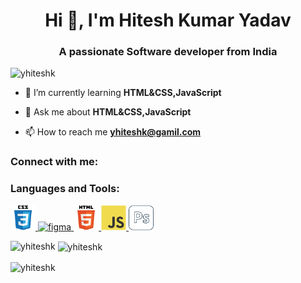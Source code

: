 <h1 align="center">Hi 👋, I'm Hitesh Kumar Yadav</h1>
<h3 align="center">A passionate Software developer from India</h3>

<p align="left"> <img src="https://komarev.com/ghpvc/?username=yhiteshk&label=Profile%20views&color=0e75b6&style=flat" alt="yhiteshk" /> </p>

- 🌱 I’m currently learning **HTML&CSS,JavaScript**

- 💬 Ask me about **HTML&CSS,JavaScript**

- 📫 How to reach me **yhiteshk@gamil.com**

<h3 align="left">Connect with me:</h3>
<p align="left">
</p>

<h3 align="left">Languages and Tools:</h3>
<p align="left"> <a href="https://www.w3schools.com/css/" target="_blank" rel="noreferrer"> <img src="https://raw.githubusercontent.com/devicons/devicon/master/icons/css3/css3-original-wordmark.svg" alt="css3" width="40" height="40"/> </a> <a href="https://www.figma.com/" target="_blank" rel="noreferrer"> <img src="https://www.vectorlogo.zone/logos/figma/figma-icon.svg" alt="figma" width="40" height="40"/> </a> <a href="https://www.w3.org/html/" target="_blank" rel="noreferrer"> <img src="https://raw.githubusercontent.com/devicons/devicon/master/icons/html5/html5-original-wordmark.svg" alt="html5" width="40" height="40"/> </a> <a href="https://developer.mozilla.org/en-US/docs/Web/JavaScript" target="_blank" rel="noreferrer"> <img src="https://raw.githubusercontent.com/devicons/devicon/master/icons/javascript/javascript-original.svg" alt="javascript" width="40" height="40"/> </a> <a href="https://www.photoshop.com/en" target="_blank" rel="noreferrer"> <img src="https://raw.githubusercontent.com/devicons/devicon/master/icons/photoshop/photoshop-line.svg" alt="photoshop" width="40" height="40"/> </a> </p>

<p><img align="left" src="https://github-readme-stats.vercel.app/api/top-langs?username=yhiteshk&show_icons=true&locale=en&layout=compact" alt="yhiteshk" /></p>

<p>&nbsp;<img align="center" src="https://github-readme-stats.vercel.app/api?username=yhiteshk&show_icons=true&locale=en" alt="yhiteshk" /></p>

<p><img align="center" src="https://github-readme-streak-stats.herokuapp.com/?user=yhiteshk&" alt="yhiteshk" /></p>
